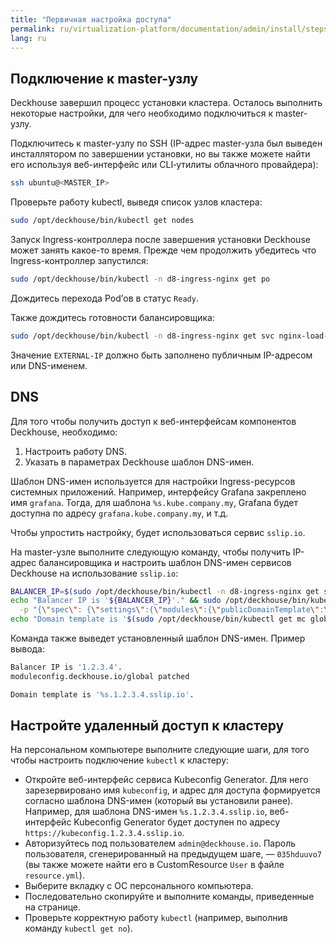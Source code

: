```yaml
---
title: "Первичная настройка доступа"
permalink: ru/virtualization-platform/documentation/admin/install/steps/access.html
lang: ru
---
```


## Подключение к master-узлу

Deckhouse завершил процесс установки кластера. Осталось выполнить некоторые настройки, для чего необходимо подключиться к master-узлу.

Подключитесь к master-узлу по SSH (IP-адрес master-узла был выведен инсталлятором по завершении установки, но вы также можете найти его используя веб-интерфейс или CLI‑утилиты облачного провайдера):

```bash
ssh ubuntu@<MASTER_IP>
```

Проверьте работу kubectl, выведя список узлов кластера:

```bash
sudo /opt/deckhouse/bin/kubectl get nodes
```

Запуск Ingress-контроллера после завершения установки Deckhouse может занять какое-то время. Прежде чем продолжить убедитесь что Ingress-контроллер запустился:

```bash
sudo /opt/deckhouse/bin/kubectl -n d8-ingress-nginx get po
```

Дождитесь перехода Pod’ов в статус `Ready`.

Также дождитесь готовности балансировщика:

```bash
sudo /opt/deckhouse/bin/kubectl -n d8-ingress-nginx get svc nginx-load-balancer
```

Значение `EXTERNAL-IP` должно быть заполнено публичным IP-адресом или DNS-именем.

## DNS

Для того чтобы получить доступ к веб-интерфейсам компонентов Deckhouse, необходимо:

1. Настроить работу DNS.
2. Указать в параметрах Deckhouse шаблон DNS-имен.

Шаблон DNS-имен используется для настройки Ingress-ресурсов системных приложений. Например, интерфейсу Grafana закреплено имя `grafana`. Тогда, для шаблона `%s.kube.company.my`, Grafana будет доступна по адресу `grafana.kube.company.my`, и т.д.

Чтобы упростить настройку, будет использоваться сервис `sslip.io`. 

На master-узле выполните следующую команду, чтобы получить IP-адрес балансировщика и настроить шаблон DNS-имен сервисов Deckhouse на использование `sslip.io`:

```bash
BALANCER_IP=$(sudo /opt/deckhouse/bin/kubectl -n d8-ingress-nginx get svc nginx-load-balancer -o json | jq -r '.status.loadBalancer.ingress[0].ip') && \
echo "Balancer IP is '${BALANCER_IP}'." && sudo /opt/deckhouse/bin/kubectl patch mc global --type merge \
  -p "{\"spec\": {\"settings\":{\"modules\":{\"publicDomainTemplate\":\"%s.${BALANCER_IP}.sslip.io\"}}}}" && echo && \
echo "Domain template is '$(sudo /opt/deckhouse/bin/kubectl get mc global -o=jsonpath='{.spec.settings.modules.publicDomainTemplate}')'."
```

Команда также выведет установленный шаблон DNS-имен. Пример вывода:

```bash
Balancer IP is '1.2.3.4'.
moduleconfig.deckhouse.io/global patched

Domain template is '%s.1.2.3.4.sslip.io'.
```

## Настройте удаленный доступ к кластеру

На персональном компьютере выполните следующие шаги, для того чтобы настроить подключение `kubectl` к кластеру:

- Откройте веб-интерфейс сервиса Kubeconfig Generator. Для него зарезервировано имя `kubeconfig`, и адрес для доступа формируется согласно шаблона DNS-имен (который вы установили ранее). Например, для шаблона DNS-имен `%s.1.2.3.4.sslip.io`, веб-интерфейс Kubeconfig Generator будет доступен по адресу `https://kubeconfig.1.2.3.4.sslip.io`.
- Авторизуйтесь под пользователем `admin@deckhouse.io`. Пароль пользователя, сгенерированный на предыдущем шаге, — `035hduuvo7` (вы также можете найти его в CustomResource `User` в файле `resource.yml`).
- Выберите вкладку с ОС персонального компьютера.
- Последовательно скопируйте и выполните команды, приведенные на странице.
- Проверьте корректную работу `kubectl` (например, выполнив команду `kubectl get no`).